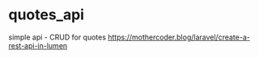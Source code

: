# quotes_api
simple api - CRUD for quotes
https://mothercoder.blog/laravel/create-a-rest-api-in-lumen
